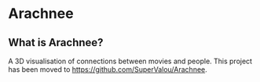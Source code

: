 Arachnee
========
## What is Arachnee?
A 3D visualisation of connections between movies and people.
This project has been moved to https://github.com/SuperValou/Arachnee.
